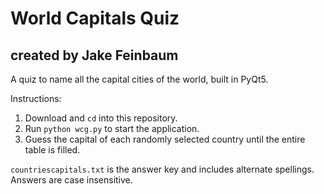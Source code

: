 # World Capitals Quiz
## created by Jake Feinbaum
  
A quiz to name all the capital cities of the world, built in PyQt5.

Instructions:
  1. Download and `cd` into this repository.
  2. Run `python wcg.py` to start the application.
  3. Guess the capital of each randomly selected country until the entire table is filled.
 
`countriescapitals.txt` is the answer key and includes alternate spellings. Answers are case insensitive.
